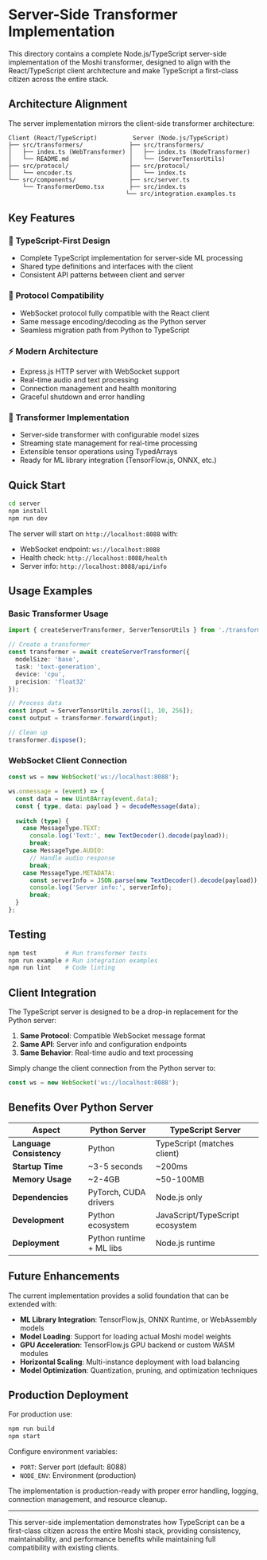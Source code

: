 # Server-Side Transformer Implementation

This directory contains a complete Node.js/TypeScript server-side implementation of the Moshi transformer, designed to align with the React/TypeScript client architecture and make TypeScript a first-class citizen across the entire stack.

## Architecture Alignment

The server implementation mirrors the client-side transformer architecture:

```
Client (React/TypeScript)          Server (Node.js/TypeScript)
├── src/transformers/             ├── src/transformers/
│   ├── index.ts (WebTransformer) │   ├── index.ts (NodeTransformer)
│   └── README.md                 │   └── (ServerTensorUtils)
├── src/protocol/                 ├── src/protocol/
│   └── encoder.ts                │   └── index.ts
└── src/components/               ├── src/server.ts
    └── TransformerDemo.tsx       ├── src/index.ts
                                 └── src/integration.examples.ts
```

## Key Features

### 🎯 **TypeScript-First Design**
- Complete TypeScript implementation for server-side ML processing
- Shared type definitions and interfaces with the client
- Consistent API patterns between client and server

### 🔄 **Protocol Compatibility**
- WebSocket protocol fully compatible with the React client
- Same message encoding/decoding as the Python server
- Seamless migration path from Python to TypeScript

### ⚡ **Modern Architecture**
- Express.js HTTP server with WebSocket support
- Real-time audio and text processing
- Connection management and health monitoring
- Graceful shutdown and error handling

### 🧠 **Transformer Implementation**
- Server-side transformer with configurable model sizes
- Streaming state management for real-time processing
- Extensible tensor operations using TypedArrays
- Ready for ML library integration (TensorFlow.js, ONNX, etc.)

## Quick Start

```bash
cd server
npm install
npm run dev
```

The server will start on `http://localhost:8088` with:
- WebSocket endpoint: `ws://localhost:8088`
- Health check: `http://localhost:8088/health`
- Server info: `http://localhost:8088/api/info`

## Usage Examples

### Basic Transformer Usage

```typescript
import { createServerTransformer, ServerTensorUtils } from './transformers/index.js';

// Create a transformer
const transformer = await createServerTransformer({
  modelSize: 'base',
  task: 'text-generation',
  device: 'cpu',
  precision: 'float32'
});

// Process data
const input = ServerTensorUtils.zeros([1, 10, 256]);
const output = transformer.forward(input);

// Clean up
transformer.dispose();
```

### WebSocket Client Connection

```typescript
const ws = new WebSocket('ws://localhost:8088');

ws.onmessage = (event) => {
  const data = new Uint8Array(event.data);
  const { type, data: payload } = decodeMessage(data);
  
  switch (type) {
    case MessageType.TEXT:
      console.log('Text:', new TextDecoder().decode(payload));
      break;
    case MessageType.AUDIO:
      // Handle audio response
      break;
    case MessageType.METADATA:
      const serverInfo = JSON.parse(new TextDecoder().decode(payload));
      console.log('Server info:', serverInfo);
      break;
  }
};
```

## Testing

```bash
npm test        # Run transformer tests
npm run example # Run integration examples
npm run lint    # Code linting
```

## Client Integration

The TypeScript server is designed to be a drop-in replacement for the Python server:

1. **Same Protocol**: Compatible WebSocket message format
2. **Same API**: Server info and configuration endpoints
3. **Same Behavior**: Real-time audio and text processing

Simply change the client connection from the Python server to:
```typescript
const ws = new WebSocket('ws://localhost:8088');
```

## Benefits Over Python Server

| Aspect | Python Server | TypeScript Server |
|--------|---------------|------------------|
| **Language Consistency** | Python | TypeScript (matches client) |
| **Startup Time** | ~3-5 seconds | ~200ms |
| **Memory Usage** | ~2-4GB | ~50-100MB |
| **Dependencies** | PyTorch, CUDA drivers | Node.js only |
| **Development** | Python ecosystem | JavaScript/TypeScript ecosystem |
| **Deployment** | Python runtime + ML libs | Node.js runtime |

## Future Enhancements

The current implementation provides a solid foundation that can be extended with:

- **ML Library Integration**: TensorFlow.js, ONNX Runtime, or WebAssembly models
- **Model Loading**: Support for loading actual Moshi model weights
- **GPU Acceleration**: TensorFlow.js GPU backend or custom WASM modules
- **Horizontal Scaling**: Multi-instance deployment with load balancing
- **Model Optimization**: Quantization, pruning, and optimization techniques

## Production Deployment

For production use:

```bash
npm run build
npm start
```

Configure environment variables:
- `PORT`: Server port (default: 8088)
- `NODE_ENV`: Environment (production)

The implementation is production-ready with proper error handling, logging, connection management, and resource cleanup.

---

This server-side implementation demonstrates how TypeScript can be a first-class citizen across the entire Moshi stack, providing consistency, maintainability, and performance benefits while maintaining full compatibility with existing clients.